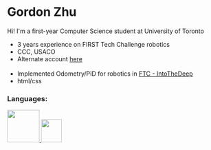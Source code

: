 <h1 align="left">Gordon Zhu</h1>

Hi! I'm a first-year Computer Science student at University of Toronto

- 3 years experience on FIRST Tech Challenge robotics
- CCC, USACO
- Alternate account [here](https://github.com/gordonfdsa)
<br/><br/>
- Implemented Odometry/PID for robotics in [FTC - IntoTheDeep](https://github.com/sta-titansrobotics/19446-IntoTheDeep)
- html/css

<h3 align="left">Languages:</h3>
<p align="left"> <a href="https://www.java.com" target="_blank" rel="noreferrer"> <img src="https://images.sftcdn.net/images/t_app-icon-m/p/4dd9406e-96d3-11e6-aa77-00163ec9f5fa/3927985343/java-development-kit-64-java-43-569305.png" width="75", height ="75"/> </a> <a href="https://cplusplus.com/" target="_blank" rel="noreferrer"> <img src="https://upload.wikimedia.org/wikipedia/commons/thumb/1/18/ISO_C%2B%2B_Logo.svg/800px-ISO_C%2B%2B_Logo.svg.png" width="48", height = "53"/> </a> </p> 

<!--
**ZhuG07/ZhuG07** is a ✨ _special_ ✨ repository because its `README.md` (this file) appears on your GitHub profile.

